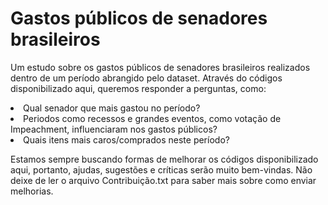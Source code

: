 # Gastos públicos de senadores brasileiros
Um estudo sobre os gastos públicos de senadores brasileiros realizados dentro de um período abrangido pelo dataset.
Através do códigos disponibilizado aqui, queremos responder a perguntas, como:

<li>Qual senador que mais gastou no período?</li>
<li>Periodos como recessos e grandes eventos, como votação de Impeachment, influenciaram nos gastos públicos?</li>
<li>Quais itens mais caros/comprados neste período?</li>

Estamos sempre buscando formas de melhorar os códigos disponibilizado aqui, portanto, ajudas, sugestões e críticas serão muito bem-vindas. Não deixe de ler o arquivo Contribuição.txt para saber mais sobre como enviar melhorias.
